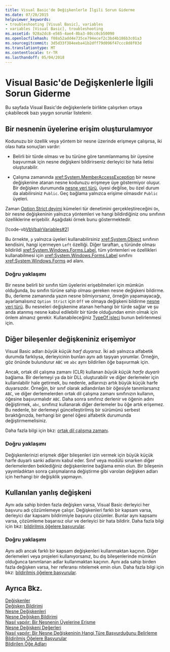 ```yaml
---
title: Visual Basic'de Değişkenlerle İlgili Sorun Giderme
ms.date: 07/20/2015
helpviewer_keywords:
- troubleshooting [Visual Basic], variables
- variables [Visual Basic], troubleshooting
ms.assetid: 928a2dc8-e565-4ae4-8ba3-80cc0cb50090
ms.openlocfilehash: f08a52add4e735ce794ecef2c3bd4b186b3c01a3
ms.sourcegitcommit: 3d5d33f384eeba41b2dff79d096f47ccc8d8f03d
ms.translationtype: MT
ms.contentlocale: tr-TR
ms.lasthandoff: 05/04/2018
---
```

# <a name="troubleshooting-variables-in-visual-basic"></a>Visual Basic'de Değişkenlerle İlgili Sorun Giderme
Bu sayfada Visual Basic'de değişkenlerle birlikte çalışırken ortaya çıkabilecek bazı yaygın sorunlar listelenir.  
  
## <a name="unable-to-access-members-of-an-object"></a>Bir nesnenin üyelerine erişim oluşturulamıyor  
 Kodunuzu bir özellik veya yöntem bir nesne üzerinde erişmeye çalışırsa, iki olası hata sonuçları vardır:  
  
-   Belirli bir türde olması ve bu türüne göre tanımlanmamış bir üyesine başvurmak için nesne değişkeni bildirirseniz derleyici bir hata iletisi oluşturabilir.  
  
-   Çalışma zamanında <xref:System.MemberAccessException> bir nesne değişkenine atanan nesne kodunuzu erişmeye üye göstermiyor oluşur. Bir değişken durumunda [nesne veri türü](../../../../visual-basic/language-reference/data-types/object-data-type.md), üyesi değilse, bu özel durum da alabilirsiniz `Public`. Geç bağlama yalnızca erişime olmasıdır `Public` üyeleri.  
  
 Zaman [Option Strict deyimi](../../../../visual-basic/language-reference/statements/option-strict-statement.md) kümeleri tür denetimini gerçekleştireceğini `On`, bir nesne değişkeninin yalnızca yöntemleri ve hangi bildirdiğiniz onu sınıfının özelliklerine erişebilir. Aşağıdaki örnek bunu göstermektedir.  

 [!code-vb[VbVbalrVariables#2](../../../../visual-basic/programming-guide/language-features/variables/codesnippet/VisualBasic/troubleshooting-variables_1.vb)]  
  
 Bu örnekte, `p` yalnızca üyeleri kullanabilirsiniz <xref:System.Object> sınıfının kendisini, hangi içermeyen `Left` özelliği. Diğer taraftan, `q` türünde olması bildirildi <xref:System.Windows.Forms.Label>, tüm yöntemleri ve özellikleri kullanabilmesi için <xref:System.Windows.Forms.Label> sınıfını <xref:System.Windows.Forms> ad alanı.  
  
### <a name="correct-approach"></a>Doğru yaklaşımı  
 Bir nesne belirli bir sınıfın tüm üyelerini erişebilmeleri için mümkün olduğunda, bu sınıfın türüne sahip olması gereken nesne değişkeni bildirme. Bu, derleme zamanında yazın nesne bilmiyorsanız, örneğin yapamayacağı, ayarlamalısınız `Option Strict` için `Off` ve olmaya değişkeni bildirme [nesne veri türü](../../../../visual-basic/language-reference/data-types/object-data-type.md). Bu nesneleri değişkenine atanan herhangi bir türde sağlar ve şu anda atanmış nesne kabul edilebilir bir türde olduğundan emin olmak için önlem almanız gerekir. Kullanabileceğiniz [TypeOf işleci](../../../../visual-basic/language-reference/operators/typeof-operator.md) bunun belirlenmesi için.  
  
## <a name="other-components-cannot-access-your-variable"></a>Diğer bileşenler değişkeniniz erişemiyor  
 Visual Basic adları *büyük küçük harf duyarsız*. İki adı yalnızca alfabetik durumda farklıysa, derleyicinin bunları aynı adı taşıyan yorumlar. Örneğin, göz önünde bulundurur `ABC` ve `abc` aynı bildirilen öğe başvurmak için.  
  
 Ancak, ortak dil çalışma zamanı (CLR) kullanan *büyük küçük harfe duyarlı* bağlama. Bir derlemeyi ya da bir DLL oluşturabilir ve diğer derlemeler için kullanılabilir hale getirmek, bu nedenle, adlarınızı artık büyük küçük harfe duyarsızdır. Örneğin, bir sınıf olarak adlandırılan bir öğesiyle tanımlarsanız `ABC`, ve diğer derlemelerden ortak dil çalışma zamanı sınıfınızın kullanın, öğesine başvurmalıdır `ABC`. Daha sonra sınıfınız derlenir ve öğenin adını değiştirmek, `abc`, sınıfınız kullanarak diğer derlemeler bu öğe artık erişemez. Bu nedenle, bir derlemeyi güncelleştirilmiş bir sürümünü serbest bıraktığınızda, herhangi bir genel öğesi alfabetik durumunda değiştirmemelisiniz.  
  
 Daha fazla bilgi için bkz: [ortak dil çalışma zamanı](../../../../standard/clr.md).  
  
### <a name="correct-approach"></a>Doğru yaklaşımı  
 Değişkenlerinizi erişmek diğer bileşenleri izin vermek için büyük küçük harfe duyarlı sanki adlarını kabul eder. Sınıf veya modülü sınarken diğer derlemelerden beklediğiniz değişkenlerine bağlama emin olun. Bir bileşenin yayımladıktan sonra çalışmalarına değiştirme gibi varolan değişken adları için herhangi bir değişiklik yapmayın.  
  
## <a name="wrong-variable-being-used"></a>Kullanılan yanlış değişkeni  
 Aynı ada sahip birden fazla değişken varsa, Visual Basic derleyici her başvuru adı çözümlemeye çalışır. Değişkenleri farklı bir kapsam varsa, derleyici dar kapsamı bildirimiyle başvuru çözümler. Bunlar aynı kapsamı varsa, çözümleme başarısız olur ve derleyici bir hata bildirir. Daha fazla bilgi için bkz: [bildirilmiş öğelere başvurular](../../../../visual-basic/programming-guide/language-features/declared-elements/references-to-declared-elements.md).  
  
### <a name="correct-approach"></a>Doğru yaklaşımı  
 Aynı adlı ancak farklı bir kapsam değişkenleri kullanmaktan kaçının. Diğer derlemeleri veya projeleri kullanıyorsanız, bu dış bileşenlerinde mümkün olduğunca tanımlanan adlar kullanmaktan kaçının. Aynı ada sahip birden fazla değişken varsa, her referansı nitelemek emin olun. Daha fazla bilgi için bkz: [bildirilmiş öğelere başvurular](../../../../visual-basic/programming-guide/language-features/declared-elements/references-to-declared-elements.md).  
  
## <a name="see-also"></a>Ayrıca Bkz.  
 [Değişkenler](../../../../visual-basic/programming-guide/language-features/variables/index.md)  
 [Değişken Bildirimi](../../../../visual-basic/programming-guide/language-features/variables/variable-declaration.md)  
 [Nesne Değişkenleri](../../../../visual-basic/programming-guide/language-features/variables/object-variables.md)  
 [Nesne Değişken Bildirimi](../../../../visual-basic/programming-guide/language-features/variables/object-variable-declaration.md)  
 [Nasıl yapılır: Bir Nesnenin Üyelerine Erişme](../../../../visual-basic/programming-guide/language-features/variables/how-to-access-members-of-an-object.md)  
 [Nesne Değişkeni Değerleri](../../../../visual-basic/programming-guide/language-features/variables/object-variable-values.md)  
 [Nasıl yapılır: Bir Nesne Değişkeninin Hangi Türe Başvurduğunu Belirleme](../../../../visual-basic/programming-guide/language-features/variables/how-to-determine-what-type-an-object-variable-refers-to.md)  
 [Bildirilmiş Öğelere Başvurular](../../../../visual-basic/programming-guide/language-features/declared-elements/references-to-declared-elements.md)  
 [Bildirilen Öğe Adları](../../../../visual-basic/programming-guide/language-features/declared-elements/declared-element-names.md)

